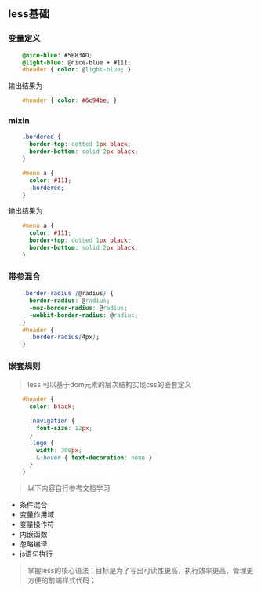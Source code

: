 ## less基础

### 变量定义

```css
    @nice-blue: #5B83AD;
    @light-blue: @nice-blue + #111;
    #header { color: @light-blue; }
```

输出结果为

```css
    #header { color: #6c94be; }
```

### mixin

```css
    .bordered {
      border-top: dotted 1px black;
      border-bottom: solid 2px black;
    }

    #menu a {
      color: #111;
      .bordered;
    }
```

输出结果为

```css
    #menu a {
      color: #111;
      border-top: dotted 1px black;
      border-bottom: solid 2px black;
    }
```

### 带参混合

```css
    .border-radius (@radius) {
      border-radius: @radius;
      -moz-border-radius: @radius;
      -webkit-border-radius: @radius;
    }
    #header {
      .border-radius(4px);
    }
```

### 嵌套规则
> less 可以基于dom元素的层次结构实现css的嵌套定义

```css
    #header {
      color: black;

      .navigation {
        font-size: 12px;
      }
      .logo {
        width: 300px;
        &:hover { text-decoration: none }
      }
    }
```

> 以下内容自行参考文档学习

- 条件混合
- 变量作用域
- 变量操作符
- 内嵌函数
- 忽略编译
- js语句执行

> 掌握less的核心语法；目标是为了写出可读性更高，执行效率更高，管理更方便的前端样式代码；